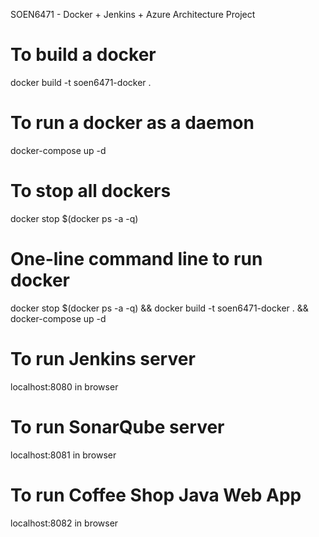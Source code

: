SOEN6471 - Docker + Jenkins + Azure Architecture Project

# To build a docker
docker build -t soen6471-docker .

# To run a docker as a daemon
docker-compose up -d

# To stop all dockers
docker stop $(docker ps -a -q)

# One-line command line to run docker
docker stop $(docker ps -a -q) && docker build -t soen6471-docker . && docker-compose up -d

# To run Jenkins server
localhost:8080 in browser

# To run SonarQube server
localhost:8081 in browser

# To run Coffee Shop Java Web App
localhost:8082 in browser